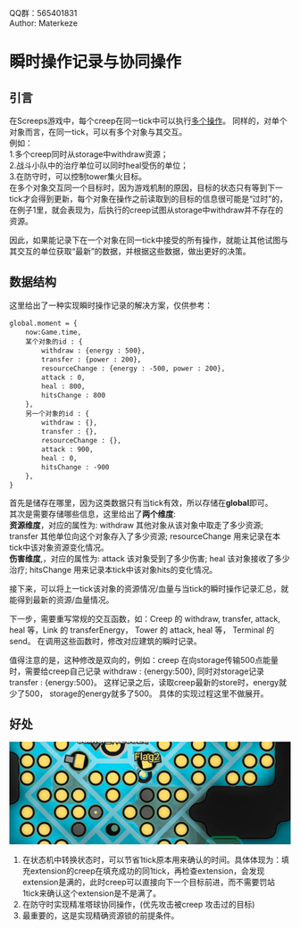 QQ群：565401831  
Author: Materkeze

# 瞬时操作记录与协同操作
## 引言
在Screeps游戏中，每个creep在同一tick中可以执行[多个操作](https://docs.screeps.com/simultaneous-actions.html)。
同样的，对单个对象而言，在同一tick，可以有多个对象与其交互。  
例如：  
1.多个creep同时从storage中withdraw资源；  
2.战斗小队中的治疗单位可以同时heal受伤的单位；  
3.在防守时，可以控制tower集火目标。  
在多个对象交互同一个目标时，因为游戏机制的原因，目标的状态只有等到下一tick才会得到更新，每个对象在操作之前读取到的目标的信息很可能是“过时”的，在例子1里，就会表现为，后执行的creep试图从storage中withdraw并不存在的资源。  


因此，如果能记录下在一个对象在同一tick中接受的所有操作，就能让其他试图与其交互的单位获取“最新”的数据，并根据这些数据，做出更好的决策。
## 数据结构
这里给出了一种实现瞬时操作记录的解决方案，仅供参考：

    global.moment = {
        now:Game.time,
        某个对象的id : {
            withdraw : {energy : 500},
            transfer : {power : 200},
            resourceChange : {energy : -500, power : 200},
            attack : 0,
            heal : 800,
            hitsChange : 800
        },
        另一个对象的id : {
            withdraw : {},
            transfer : {},
            resourceChange : {},
            attack : 900,
            heal : 0,
            hitsChange : -900
        },
    }
首先是储存在哪里，因为这类数据只有当tick有效，所以存储在**global**即可。  
其次是需要存储哪些信息，这里给出了**两个维度**:  
**资源维度**，对应的属性为: withdraw 其他对象从该对象中取走了多少资源; transfer 其他单位向这个对象存入了多少资源; resourceChange 用来记录在本tick中该对象资源变化情况。  
**伤害维度**,，对应的属性为: attack 该对象受到了多少伤害; heal 该对象接收了多少治疗; hitsChange 用来记录本tick中该对象hits的变化情况。  

接下来，可以将上一tick该对象的资源情况/血量与当tick的瞬时操作记录汇总，就能得到最新的资源/血量情况。

下一步，需要重写常规的交互函数，如：Creep 的 withdraw, transfer, attack, heal 等，Link 的 transferEnergy， Tower 的 attack, heal 等， Terminal 的 send。  在调用这些函数时，修改对应建筑的瞬时记录。

值得注意的是，这种修改是双向的，例如：creep 在向storage传输500点能量时，需要给creep自己记录 withdraw : {energy:500}, 同时对storage记录 transfer : {energy:500}。 这样记录之后，读取creep最新的store时，energy就少了500， storage的energy就多了500。 具体的实现过程这里不做展开。

## 好处
![状态转换](状态转换.gif)
1. 在状态机中转换状态时，可以节省1tick原本用来确认的时间。具体体现为：填充extension的creep在填充成功的同1tick，再检查extension，会发现extension是满的，此时creep可以直接向下一个目标前进，而不需要罚站1tick来确认这个extension是不是满了。
2. 在防守时实现精准塔球协同操作，(优先攻击被creep 攻击过的目标)
3. 最重要的，这是实现精确资源锁的前提条件。